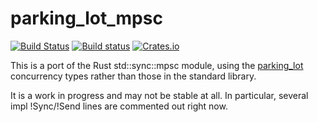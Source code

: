 parking_lot_mpsc
================

[![Build Status](https://travis-ci.org/infincia/parking_lot_mpsc.svg?branch=master)](https://travis-ci.org/infincia/parking_lot_mpsc) [![Build status](https://ci.appveyor.com/api/projects/status/ym2cy6d4wqdav78y?svg=true)](https://ci.appveyor.com/project/steveatinfincia/parking-lot-mpsc) [![Crates.io](https://img.shields.io/crates/v/parking_lot_mpsc.svg)](https://crates.io/crates/parking_lot_mpsc)

This is a port of the Rust std::sync::mpsc module, using the [parking_lot](https://crates.io/crates/parking_lot)
concurrency types rather than those in the standard library.

It is a work in progress and may not be stable at all. In particular, several
impl !Sync/!Send lines are commented out right now.
